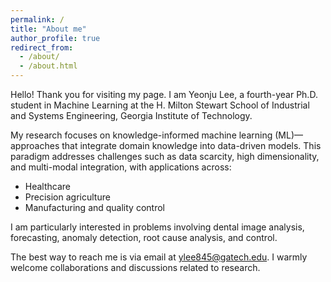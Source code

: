 ```yaml
---
permalink: /
title: "About me"
author_profile: true
redirect_from: 
  - /about/
  - /about.html
---
```

Hello! Thank you for visiting my page.
I am Yeonju Lee, a fourth-year Ph.D. student in Machine Learning at the H. Milton Stewart School of Industrial and Systems Engineering, Georgia Institute of Technology.

My research focuses on knowledge-informed machine learning (ML)—approaches that integrate domain knowledge into data-driven models. This paradigm addresses challenges such as data scarcity, high dimensionality, and multi-modal integration, with applications across:
- Healthcare 
- Precision agriculture
- Manufacturing and quality control

I am particularly interested in problems involving dental image analysis, forecasting, anomaly detection, root cause analysis, and control.

The best way to reach me is via email at ylee845@gatech.edu. I warmly welcome collaborations and discussions related to research.
